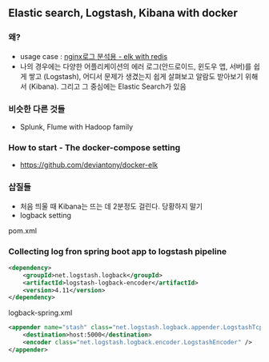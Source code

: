 ## Elastic search, Logstash, Kibana with docker
### 왜?
* usage case : [nginx로그 분석용 - elk with redis](https://medium.com/chequer/elkr-elasticsearch-logstash-kibana-redis-%EB%A5%BC-%EC%9D%B4%EC%9A%A9%ED%95%9C-%EB%A1%9C%EA%B7%B8%EB%B6%84%EC%84%9D-%ED%99%98%EA%B2%BD-%EA%B5%AC%EC%B6%95%ED%95%98%EA%B8%B0-f3dd9dfae622)
* 나의 경우에는 다양한 어플리케이션의 에러 로그(안드로이드, 윈도우 앱, 서버)를 쉽게 쌓고 (Logstash), 어디서 문제가 생겼는지 쉽게 살펴보고 알람도 받아보기 위해서 (Kibana). 그리고 그 중심에는 Elastic Search가 있음

### 비슷한 다른 것들 
* Splunk, Flume with Hadoop family

### How to start - The docker-compose setting
* https://github.com/deviantony/docker-elk

### 삽질들 
* 처음 띄울 때 Kibana는 뜨는 데 2분정도 걸린다. 당황하지 말기
* logback setting

pom.xml

### Collecting log fron spring boot app to logstash pipeline
```xml
<dependency>
	<groupId>net.logstash.logback</groupId>
	<artifactId>logstash-logback-encoder</artifactId>
	<version>4.11</version>
</dependency>
```

logback-spring.xml

```xml
<appender name="stash" class="net.logstash.logback.appender.LogstashTcpSocketAppender">
	<destination>host:5000</destination>
	<encoder class="net.logstash.logback.encoder.LogstashEncoder" />
</appender>
```

